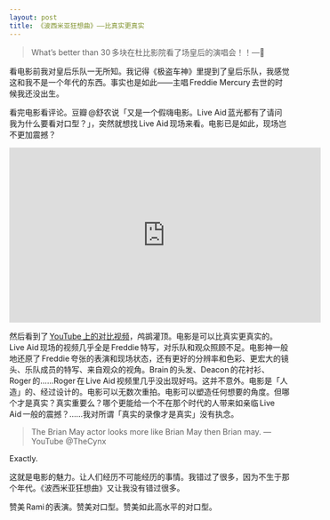 ```yaml
---
layout: post
title: 《波西米亚狂想曲》——比真实更真‍实
---
```


> <span class="force-latin-font">What’s</span> better than 30 多块在杜比影院看了场皇后的演唱会！！—🍉

看电影前我对皇后乐队一无所知。我记得《极盗车神》里提到了皇后乐队，我感觉这和我不是一个年代的东西。事实也是如此——主唱 Freddie Mercury 去世的时候我还没出生。

看完电影看评论。豆瓣 @舒农说「又是一个假嗨电影。Live Aid 蓝光都有了请问我为什么要看对口型？」，突然就想找 Live Aid 现场来看。电影已是如此，现场岂不更加震撼？

<iframe width="560" height="315" src="https://www.youtube.com/embed/2cH5htm6T4E" frameborder="0" allow="accelerometer; autoplay; encrypted-media; gyroscope; picture-in-picture" allowfullscreen></iframe>

然后看到了 [YouTube 上的对比视频](https://www.youtube.com/watch?v=2cH5htm6T4E)，鸬鹚灌顶。电影是可以比真实更真实的。Live Aid 现场的视频几乎全是 Freddie 特写，对乐队和观众照顾不足。电影神一般地还原了 Freddie 夸张的表演和现场状态，还有更好的分辨率和色彩、更宏大的镜头、乐队成员的特写、来自观众的视角。Brain 的头发、Deacon 的花衬衫、Roger 的……Roger 在 Live Aid 视频里几乎没出现好吗。这并不意外。电影是「人造」的、经过设计的。电影可以无数次重拍。电影可以塑造任何想要的角度。但哪个才是真实？真实重要么？哪个更能给一个不在那个时代的人带来如亲临 Live Aid 一般的震撼？……我对所谓「真实的录像才是真实」没有执念。

> The Brian May actor looks more like Brian May then Brian may. —YouTube @TheCynx

Exactly.

这就是电影的魅力。让人们经历不可能经历的事情。我错过了很多，因为不生于那个年代。《波西米亚狂想曲》又让我没有错过很多。

赞美 Rami 的表演。赞美对口型。赞美如此高水平的对口型。
